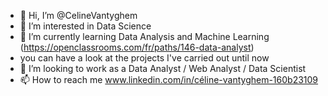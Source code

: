 - 👋 Hi, I’m @CelineVantyghem
- 👀 I’m interested in Data Science
- 🌱 I’m currently learning Data Analysis and Machine Learning (https://openclassrooms.com/fr/paths/146-data-analyst)
-   you can have a look at the projects I've carried out until now
- 💞️ I’m looking to work as a Data Analyst / Web Analyst / Data Scientist
- 📫 How to reach me www.linkedin.com/in/céline-vantyghem-160b23109
<!---
CelineVantyghem/CelineVantyghem is a ✨ special ✨ repository because its `README.md` (this file) appears on your GitHub profile.
You can click the Preview link to take a look at your changes.
--->

